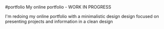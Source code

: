#portfolio
My online portfolio - WORK IN PROGRESS

I'm redoing my online portfolio with a minimalistic design design focused on presenting projects and information in a clean design
